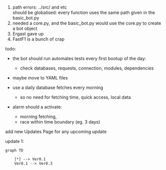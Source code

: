 1. path errors: ../src/ and etc <br> should be globalised: every function uses the same path given in the basic_bot.py
2. needed a core.py, and the basic_bot.py would use the core.py to create a bot object
3. Ergast gave up
4. FastF1 is a bunch of crap

todo:

- the bot should run automates tests every first bootup of the day:
  - check databases, requests, connection, modules, dependencies

- maybe move to YAML files

- use a daily database fetches every morning
  - so no need for fetching time, quick access, local data

- alarm should a activate:
  - morning fetching,
  - race within time boundary (eg. 3 days)

add new Updates Page for any upcoming update

update 1: 

```mermaid
graph TD

    [*] --> Ver0.1
    Ver0.1 --> Ver0.3

```